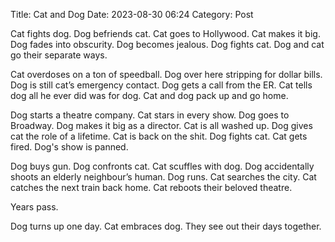 Title: Cat and Dog
Date: 2023-08-30 06:24
Category: Post

Cat fights dog.
Dog befriends cat.
Cat goes to Hollywood.
Cat makes it big.
Dog fades into obscurity.
Dog becomes jealous.
Dog fights cat.
Dog and cat go their separate ways.

Cat overdoses on a ton of speedball.
Dog over here stripping for dollar bills.
Dog is still cat’s emergency contact.
Dog gets a call from the ER.
Cat tells dog all he ever did was for dog.
Cat and dog pack up and go home.

Dog starts a theatre company.
Cat stars in every show.
Dog goes to Broadway.
Dog makes it big as a director.
Cat is all washed up.
Dog gives cat the role of a lifetime.
Cat is back on the shit.
Dog fights cat.
Cat gets fired.
Dog's show is panned.

Dog buys gun.
Dog confronts cat.
Cat scuffles with dog.
Dog accidentally shoots an elderly neighbour’s human.
Dog runs.
Cat searches the city.
Cat catches the next train back home.
Cat reboots their beloved theatre.

Years pass.

Dog turns up one day.
Cat embraces dog.
They see out their days together.